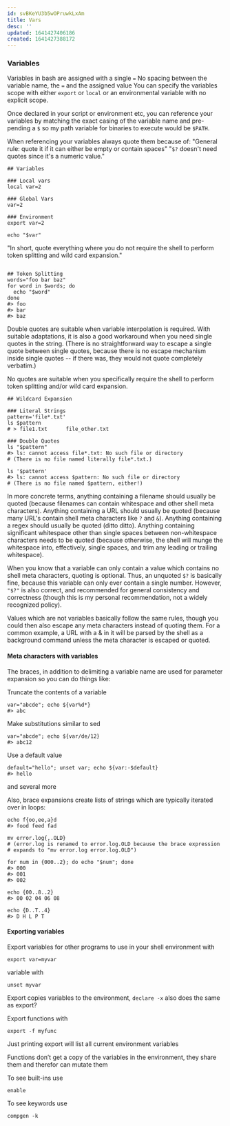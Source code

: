```yaml
---
id: svBKeYU3b5wOPruwkLxAm
title: Vars
desc: ''
updated: 1641427406186
created: 1641427388172
---
```


### Variables

Variables in bash are assigned with a single `=`
No spacing between the variable name, the `=` and the assigned value
You can specify the variables scope with either `export` or `local` or
an environmental variable with no explicit scope.

Once declared in your script or environment etc, you can reference your
variables by matching the exact casing of the variable name and pre-pending
a `$` so my path variable for binaries to execute would be `$PATH`.

When referencing your variables always quote them because of:
"General rule: quote it if it can either be empty or contain spaces"
"`$?` doesn't need quotes since it's a numeric value."

```shell
## Variables

### Local vars
local var=2

### Global Vars
var=2

### Environment
export var=2

echo "$var"
```

"In short, quote everything where you do not require the shell to perform token
splitting and wild card expansion."

```shell

## Token Splitting
words="foo bar baz"
for word in $words; do
  echo "$word"
done
#> foo
#> bar
#> baz

```

Double quotes are suitable when variable interpolation is
required. With suitable adaptations, it is also a good workaround when you need
single quotes in the string. (There is no straightforward way to escape a
single quote between single quotes, because there is no escape mechanism inside
single quotes -- if there was, they would not quote completely verbatim.)

No quotes are suitable when you specifically require the shell to perform token
splitting and/or wild card expansion.

```shell
## Wildcard Expansion

### Literal Strings
pattern='file*.txt'
ls $pattern
# > file1.txt      file_other.txt

### Double Quotes
ls "$pattern"
#> ls: cannot access file*.txt: No such file or directory
# (There is no file named literally file*.txt.)

ls '$pattern'
#> ls: cannot access $pattern: No such file or directory
# (There is no file named $pattern, either!)
```

In more concrete terms, anything containing a filename should usually be quoted
(because filenames can contain whitespace and other shell meta characters).
Anything containing a URL should usually be quoted (because many URL's contain
shell meta characters like `?` and `&`). Anything containing a regex should usually
be quoted (ditto ditto). Anything containing significant whitespace other than
single spaces between non-whitespace characters needs to be quoted (because
otherwise, the shell will munge the whitespace into, effectively, single
spaces, and trim any leading or trailing whitespace).

When you know that a variable can only contain a value which contains no shell
meta characters, quoting is optional. Thus, an unquoted `$?` is basically fine,
because this variable can only ever contain a single number. However, `"$?"` is
also correct, and recommended for general consistency and correctness (though
this is my personal recommendation, not a widely recognized policy).

Values which are not variables basically follow the same rules, though you
could then also escape any meta characters instead of quoting them. For a common
example, a URL with a & in it will be parsed by the shell as a background
command unless the meta character is escaped or quoted.



#### Meta characters with variables

The braces, in addition to delimiting a variable name are used for parameter expansion so you can do things like:

Truncate the contents of a variable

```shell
var="abcde"; echo ${var%d*}
#> abc
```

Make substitutions similar to sed

```shell
var="abcde"; echo ${var/de/12}
#> abc12
```

Use a default value

```shell
default="hello"; unset var; echo ${var:-$default}
#> hello
```

and several more

Also, brace expansions create lists of strings which are typically iterated over in loops:

```shell
echo f{oo,ee,a}d
#> food feed fad

mv error.log{,.OLD}
# (error.log is renamed to error.log.OLD because the brace expression
# expands to "mv error.log error.log.OLD")

for num in {000..2}; do echo "$num"; done
#> 000
#> 001
#> 002

echo {00..8..2}
#> 00 02 04 06 08

echo {D..T..4}
#> D H L P T
```

#### Exporting variables

Export variables for other programs to use in your shell environment with

```shell
export var=myvar
```

variable with

```shell
unset myvar
```

Export copies variables to the environment, `declare -x` also does the same as export?

Export functions with

```shell
export -f myfunc
```

Just printing export will list all current environment variables

Functions don’t get a copy of the variables in the environment, they share them and therefor can mutate them

To see built-ins use

```shell
enable
```

To see keywords use

```shell
compgen -k
```
